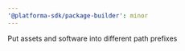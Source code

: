 ```yaml
---
'@platforma-sdk/package-builder': minor
---
```


Put assets and software into different path prefixes
